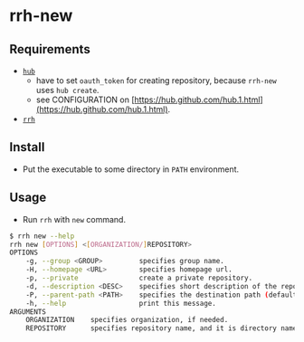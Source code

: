 # rrh-new

## Requirements

* [`hub`](https://github.com/github/hub)
    * have to set `oauth_token` for creating repository, because `rrh-new` uses `hub create`.
    * see CONFIGURATION on [https://hub.github.com/hub.1.html](https://hub.github.com/hub.1.html).
* [`rrh`](https://github.com/tamada/rrh)

## Install

* Put the executable to some directory in `PATH` environment.

## Usage

* Run `rrh` with `new` command.

```sh
$ rrh new --help
rrh new [OPTIONS] <[ORGANIZATION/]REPOSITORY>
OPTIONS
    -g, --group <GROUP>         specifies group name.
    -H, --homepage <URL>        specifies homepage url.
    -p, --private               create a private repository.
    -d, --description <DESC>    specifies short description of the repository.
    -P, --parent-path <PATH>    specifies the destination path (default: '.').
    -h, --help                  print this message.
ARGUMENTS
    ORGANIZATION    specifies organization, if needed.
    REPOSITORY      specifies repository name, and it is directory name.
```
